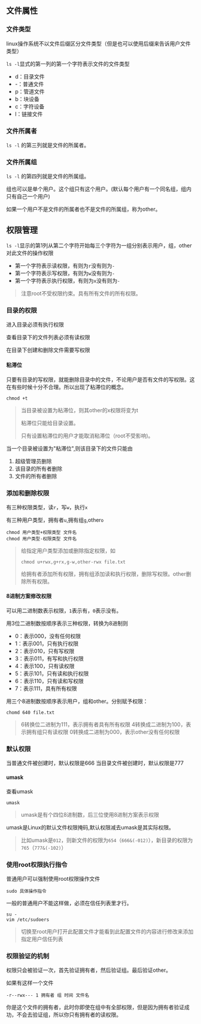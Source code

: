 ## 文件属性
### 文件类型
linux操作系统不以文件后缀区分文件类型（但是也可以使用后缀来告诉用户文件类型）

`ls -l`显式的第一列的第一个字符表示文件的文件类型

- d：目录文件
- -：普通文件
- p：管道文件
- b：块设备
- c：字符设备
- l：链接文件
### 文件所属者
`ls -l` 的第三列就是文件的所属者。
### 文件所属组
`ls -l` 的第四列就是文件的所属组。

组也可以是单个用户。这个组只有这个用户。(默认每个用户有一个同名组，组内只有自己一个用户)

如果一个用户不是文件的所属者也不是文件的所属组，称为other。

## 权限管理
`ls -l`显示的第1列从第二个字符开始每三个字符为一组分别表示用户，组，other对此文件的操作权限
 - 第一个字符表示读权限，有则为`r`没有则为`-`
 -  第一个字符表示写权限，有则为`w`没有则为`-`
 -  第一个字符表示执行权限，有则为`x`没有则为`-`
 
> 注意root不受权限约束。具有所有文件的所有权限。
### 目录的权限

进入目录必须有执行权限

查看目录下的文件列表必须有读权限

在目录下创建和删除文件需要写权限
#### 粘滞位
只要有目录的写权限，就能删除目录中的文件，不论用户是否有文件的写权限。这在有些时候十分不合理。所以出现了粘滞位的概念。
```shell
chmod +t
```
> 当目录被设置为粘滞位，则其other的x权限将变为t
> 
> 粘滞位只能给目录设置。
>
> 只有设置粘滞位的用户才能取消粘滞位（root不受影响)。

当一个目录被设置为"粘滞位",则该目录下的文件只能由
1. 超级管理员删除
2. 该目录的所有者删除
3. 文件的所有者删除

### 添加和删除权限
有三种权限类型，读`r`，写`w`，执行`x`

有三种用户类型，拥有者`u`,拥有组`g`,other`o`

```shell
chmod 用户类型+权限类型 文件名
chmod 用户类型-权限类型 文件名
```
>给指定用户类型添加或删除指定权限，如
>```shell
>chmod u+rwx,g+rx,g-w,other-rwx file.txt
>```
>给拥有者添加所有权限，拥有组添加读和执行权限，删除写权限。other删除所有权限。

#### 8进制方案修改权限
可以用二进制数表示权限，`1`表示有，`0`表示没有。

用3位二进制数按顺序表示三种权限，转换为8进制则
 - 0：表示000，没有任何权限
 - 1：表示001，只有执行权限
 - 2：表示010，只有写权限
 - 3：表示011，有写和执行权限
 - 4：表示100，只有读权限
 - 5：表示101，只有读和执行权限
 - 6：表示110，只有读和写权限
 - 7：表示111，具有所有权限

用三个8进制数按顺序表示用户，组和other。分别赋予权限：
```shell
chomd 640 file.txt
```
> 6转换位二进制为111，表示拥有者具有所有权限
> 4转换成二进制为100，表示拥有组只有读权限
> 0转换成二进制为000，表示other没有任何权限
### 默认权限
当普通文件被创建时，默认权限是666
当目录文件被创建时，默认权限是777
#### umask
查看umask
```shell
umask
```
> umask是有个四位8进制数，后三位使用8进制方案表示权限

umask是Linux的默认文件权限掩码,默认权限减去umask是其实际权限。

> 比如umask是`012`，则新文件的权限为`654`（`666&(-012)`），新目录的权限为`765`（`777&(-102)`）
> 

### 使用root权限执行指令
普通用户可以强制使用root权限操作文件
```shell
sudo 具体操作指令
```

一般的普通用户不能这样做，必须在信任列表里才行。
```shell
su -
vim /etc/sudoers
```
> 切换至root用户打开此配置文件才能看到此配置文件的内容进行修改来添加指定用户信任列表

### 权限验证的机制
权限只会被验证一次，首先验证拥有者，然后验证组。最后验证other。

如果有这样一个文件
```shell
-r--rwx--- 1 拥有者 组 时间 文件名
```
你是这个文件的拥有者，此时你即使在组中有全部权限，但是因为拥有者验证成功，不会去验证组，所以你只有拥有者的读权限。

